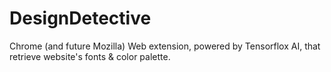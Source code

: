 # DesignDetective
Chrome (and future Mozilla) Web extension, powered by Tensorflox AI, that retrieve website's fonts &amp; color palette. 
